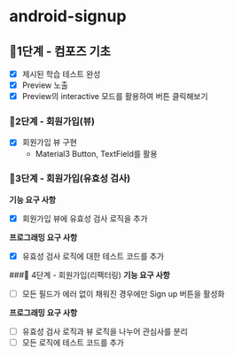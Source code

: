 # android-signup

## 🚀1단계 - 컴포즈 기초 
- [x] 제시된 학습 테스트 완성
- [x] Preview 노출
- [x] Preview의 interactive 모드를 활용하여 버튼 클릭해보기

### 🚀2단계 - 회원가입(뷰)
- [x] 회원가입 뷰 구현
    - Material3 Button, TextField를 활용

### 🚀3단계 - 회원가입(유효성 검사)
**기능 요구 사항**
- [x] 회원가입 뷰에 유효성 검사 로직을 추가

**프로그래밍 요구 사항**
- [x] 유효성 검사 로직에 대한 테스트 코드를 추가

###🚀 4단계 - 회원가입(리팩터링)
**기능 요구 사항**
- [ ] 모든 필드가 에러 없이 채워진 경우에만 Sign up 버튼을 활성화

**프로그래밍 요구 사항**
- [ ] 유효성 검사 로직과 뷰 로직을 나누어 관심사를 분리
- [ ] 모든 로직에 테스트 코드를 추가
